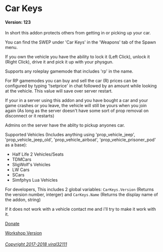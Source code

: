 # Car Keys
#### Version: 123

In short this addon protects others from getting in or picking up your car.

You can find the SWEP under 'Car Keys' in the 'Weapons' tab of the Spawn menu.

If you own the vehicle you have the ability to lock it (Left Click), unlock it (Right Click), drive it and pick it up with your physgun.

Supports any roleplay gamemode that includes 'rp' in the name.

For RP gamemodes you can buy and sell the car (R) prices can be configured by typing '!setprice' in chat followed by an amount while looking at the vehicle. This value will save over server restart.

If your in a server using this addon and you have bought a car and your game crashes or you leave, the vehicle will still be yours when you join again (As long as the server doesn't have some sort of prop removal on disconnect or it restarts)

Admins on the server have the ablity to pickup anyones car.

Supported Vehicles (Includes anything using 'prop_vehicle_jeep', 'prop_vehicle_jeep_old', 'prop_vehicle_airboat', 'prop_vehicle_prisoner_pod' as a base):
 - Half Life 2 Vehicles/Seats
 - TDMCars
 - SligWolf's Vehicles
 - LW Cars
 - SCars
 - Simfphys Lua Vehicles

For developers, This includes 2 global variables: `CarKeys.Version` (Returns the version number, interger) and `CarKeys.Name` (Returns the display name of the addon, string)

If it does not work with a vehicle contact me and i'll try to make it work with it.

[Donate](https://viral32111.com/donate)

[Workshop Version](https://steamcommunity.com/sharedfiles/filedetails/?id=864523561)

###### [Copyright 2017-2018 viral32111](LICENCE.txt)
